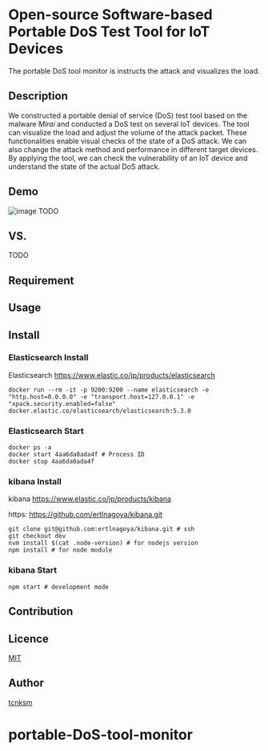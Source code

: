 Open-source Software-based Portable DoS Test Tool for IoT Devices
====
The portable DoS tool monitor is instructs the attack and visualizes the load.    


## Description
We constructed a portable denial of service (DoS) test tool based on the malware *Mirai* and conducted a DoS test on several IoT devices. 
The tool can visualize the load and adjust the volume of the attack packet. 
These functionalities enable visual checks of the state of a DoS attack. 
We can also change the attack method and performance in different target devices. 
By applying the tool, we can check the vulnerability of an IoT device and understand the state of the actual DoS attack. 

## Demo
![image](https://user-images.githubusercontent.com/26764885/30792330-5ac7b3a0-a1f4-11e7-85fa-6db92e2ff4c1.png)
TODO

## VS. 
TODO

## Requirement

## Usage

## Install

### Elasticsearch Install 
Elasticsearch https://www.elastic.co/jp/products/elasticsearch
```docker pull docker.elastic.co/elasticsearch/elasticsearch:5.3.0   
docker run --rm -it -p 9200:9200 --name elasticsearch -e "http.host=0.0.0.0" -e "transport.host=127.0.0.1" -e    "xpack.security.enabled=false" docker.elastic.co/elasticsearch/elasticsearch:5.3.0   
```

### Elasticsearch Start
```
docker ps -a   
docker start 4aa6da0ada4f # Process ID  
docker stop 4aa6da0ada4f  
``` 

### kibana Install 
kibana https://www.elastic.co/jp/products/kibana    
     
https: https://github.com/ertlnagoya/kibana.git   
```
git clone git@github.com:ertlnagoya/kibana.git # ssh  
git checkout dev    
nvm install $(cat .node-version) # for nodejs version  
npm install # for node module 
```

### kibana Start
```   
npm start # development mode  
```



## Contribution

## Licence

[MIT](https://github.com/tcnksm/tool/blob/master/LICENCE)

## Author

[tcnksm](https://github.com/tcnksm)

# portable-DoS-tool-monitor
